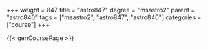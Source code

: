 +++
weight = 847
title = "astro847"
degree = "msastro2"
parent = "astro840"
tags = ["msastro2", "astro847", "astro840"]
categories = ["course"]
+++

{{< genCoursePage >}}

